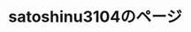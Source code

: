 # satoshinu3104のページ



<html>
	<head>
		<link rel="shortcut icon" type="image/x-icon" href="https://satoshinu3014.github.io/favicon.ico">
		<link href="https://cdn.jsdelivr.net/npm/bootstrap@5.1.3/dist/css/bootstrap.min.css" rel="stylesheet" integrity="sha384-1BmE4kWBq78iYhFldvKuhfTAU6auU8tT94WrHftjDbrCEXSU1oBoqyl2QvZ6jIW3" crossorigin="anonymous">
		<script src="https://ajax.googleapis.com/ajax/libs/jquery/1.12.4/jquery.min.js"></script>
		<script src="https://cdn.jsdelivr.net/npm/bootstrap@5.1.3/dist/js/bootstrap.bundle.min.js" integrity="sha384-ka7Sk0Gln4gmtz2MlQnikT1wXgYsOg+OMhuP+IlRH9sENBO0LRn5q+8nbTov4+1p" crossorigin="anonymous"></script>
	</head>
	<body>
		<style>
			.game_img {
			position: relative;
			}
			.game_img p {
			position: absolute;
			top: 50%;
			left: 2%;
			-ms-transform: translate(0%,-50%);
			-webkit-transform: translate(0%,-50%);
			transform: translate(0%,-50%);
			margin:0;
			paddin:0;
			/*文字の装飾は省略*/
			}			
			.profile_img {
			position: relative;
			}
			.profile_img p {
			position: absolute;
			top: 50%;
			left: 2%;
			-ms-transform: translate(0%,-50%);
			-webkit-transform: translate(0%,-50%);
			transform: translate(0%,-50%);
			margin:0;
			paddin:0;
			/*文字の装飾は省略*/
			}			
			.blog_img {
			position: relative;
			}
			.blog_img p {
			position: absolute;
			top: 50%;
			left: 2%;
			-ms-transform: translate(0%,-50%);
			-webkit-transform: translate(0%,-50%);
			transform: translate(0%,-50%);
			margin:0;
			paddin:0;
			/*文字の装飾は省略*/
			}
			
		</style>
		
		
<img src="satoshiinu.png" alt="さとしいぬ" width="100" height="100" border="0" ><br />
	
			<div class="game_img" >
				<div class="jumbotron">
					<div class="container">
						<div class="game">
							<img src="750FB9D6-E39D-4F3E-8BB4-093F5BB3D644.gif" alt="">
							<p>
								<font color="white">
									ゲーム
								</font>
							</p>
						</div>
						<img src="A301821D-EDD4-4194-96DB-E244DD3B5B57.gif" alt="">タイピングのゲーム(開発予定)
						<div class="profile_img" >
							<img src="750FB9D6-E39D-4F3E-8BB4-093F5BB3D644.gif" alt="">
							<p>
								<font color="white">
									自己紹介など
								</font>
							</p>
						</div>
					<img src="A301821D-EDD4-4194-96DB-E244DD3B5B57.gif" alt=""><a href="/profile/">自己紹介</a><br />
					<img src="A301821D-EDD4-4194-96DB-E244DD3B5B57.gif" alt="">ライン公式<br />
					<a href="https://lin.ee/84nQXxL"><img src="https://scdn.line-apps.com/n/line_add_friends/btn/ja.png" alt="友だち追加" height="36" border="0"></a>

						<div class="blog_img" >
							<img src="750FB9D6-E39D-4F3E-8BB4-093F5BB3D644.gif" alt="">
							<p>
								<font color="white">
									ブログ
								</font>
							</p>
						</div>
					</div>
				</div>
			</div>
		
		<img src="A301821D-EDD4-4194-96DB-E244DD3B5B57.gif" alt="">
		<a href="/minecraft/">マイクラ</a>
	</body>
</html>


